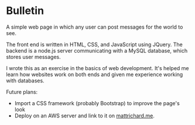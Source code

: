 Bulletin
========

A simple web page in which any user can post messages for the world to see.

The front end is written in HTML, CSS, and JavaScript using JQuery. The backend is a node.js server communicating with a MySQL database, which stores user messages.

I wrote this as an exercise in the basics of web development. It's helped me learn how websites work on both ends and given me experience working with databases.



Future plans:
  * Import a CSS framework (probably Bootstrap) to improve the page's look
  * Deploy on an AWS server and link to it on [mattrichard.me](www.mattrichard.me).

